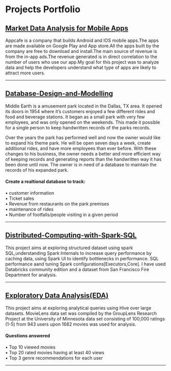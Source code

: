 # Projects Portfolio

## [Market Data Analysis for Mobile Apps](https://github.com/ThSrAd/Revenue-Generating-App-Profiles-for-App-store-and-Google-Play-Market)

Appcafe is a company that builds Android and IOS mobile apps.The apps are made available on Google Play and App store.All the apps built by the company are free to download and install.The main source of revenue is from the in-app ads.The revenue generated is in direct correlation to the number of users who use our app.My goal for this project was to analyze data and help the developers understand what type of apps are likely to attract more users.

<hr>

## [Database-Design-and-Modelling](https://github.com/ThSrAd/Database-Design-and-Modelling)
Middle Earth is a amusement park located in the Dallas, TX area. It opened its doors in 1954 where it’s customers enjoyed a few different rides and food and beverage stations. It began as a small park with very few employees, and was only opened on the weekends. This made it possible for a single person to keep handwritten records of the parks records.

Over the years the park has performed well and now the owner would like to expand his theme park. He will be open seven days a week, create additional rides, and have more employees than ever before. With these changes to his business, the owner needs a better and more efficient way of keeping records and generating reports than the handwritten way it has been done until now. The owner is in need of a database to maintain the records of his expanded park.

#### Create a realtional database to track:</br>
• customer information</br>
• Ticket sales</br>
• Revenue from restaurants on the park premises </br>
• maintenance of rides </br>
• Number of footfalls/people visiting in a given period

<hr>

## [Distributed-Computing-with-Spark-SQL](https://github.com/ThSrAd/Distributed-Computing-with-Spark-SQL)
This project aims at exploring structured dataset using spark SQL,understanding Spark Internals to increase query performance by caching data, using Spark UI to identify bottlenecks in performance. SQL performance aand tuning Spark configurations[Executors,Core]. I have used Databricks community edition and a dataset from San Francisco Fire Department for analysis.

<hr>

## [Exploratory Data Analysis(EDA)](https://github.com/ThSrAd/Exploratory-Data-Analysis)
This project aims at exploring analytical queries using Hive over large datasets. MovieLens data set was compiled by the GroupLens Research Project at the University of Minnesota data set consisting of 100,000 ratings (1-5) from 943 users upon 1682 movies was used for analysis.

#### Questions answered </br>
• Top 10 viewed movies</br>
• Top 20 rated movies having at least 40 views</br>
• Top 3 genre recommendations for each user</br>

<hr>




